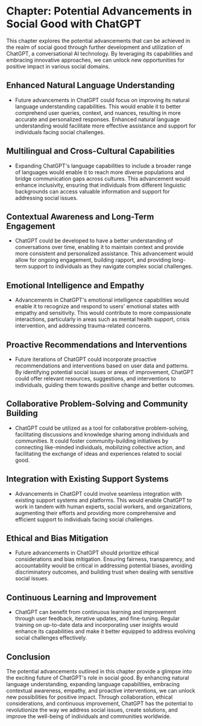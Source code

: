 Chapter: Potential Advancements in Social Good with ChatGPT
===========================================================

This chapter explores the potential advancements that can be achieved in the realm of social good through further development and utilization of ChatGPT, a conversational AI technology. By leveraging its capabilities and embracing innovative approaches, we can unlock new opportunities for positive impact in various social domains.

Enhanced Natural Language Understanding
---------------------------------------

* Future advancements in ChatGPT could focus on improving its natural language understanding capabilities. This would enable it to better comprehend user queries, context, and nuances, resulting in more accurate and personalized responses. Enhanced natural language understanding would facilitate more effective assistance and support for individuals facing social challenges.

Multilingual and Cross-Cultural Capabilities
--------------------------------------------

* Expanding ChatGPT's language capabilities to include a broader range of languages would enable it to reach more diverse populations and bridge communication gaps across cultures. This advancement would enhance inclusivity, ensuring that individuals from different linguistic backgrounds can access valuable information and support for addressing social issues.

Contextual Awareness and Long-Term Engagement
---------------------------------------------

* ChatGPT could be developed to have a better understanding of conversations over time, enabling it to maintain context and provide more consistent and personalized assistance. This advancement would allow for ongoing engagement, building rapport, and providing long-term support to individuals as they navigate complex social challenges.

Emotional Intelligence and Empathy
----------------------------------

* Advancements in ChatGPT's emotional intelligence capabilities would enable it to recognize and respond to users' emotional states with empathy and sensitivity. This would contribute to more compassionate interactions, particularly in areas such as mental health support, crisis intervention, and addressing trauma-related concerns.

Proactive Recommendations and Interventions
-------------------------------------------

* Future iterations of ChatGPT could incorporate proactive recommendations and interventions based on user data and patterns. By identifying potential social issues or areas of improvement, ChatGPT could offer relevant resources, suggestions, and interventions to individuals, guiding them towards positive change and better outcomes.

Collaborative Problem-Solving and Community Building
----------------------------------------------------

* ChatGPT could be utilized as a tool for collaborative problem-solving, facilitating discussions and knowledge sharing among individuals and communities. It could foster community-building initiatives by connecting like-minded individuals, mobilizing collective action, and facilitating the exchange of ideas and experiences related to social good.

Integration with Existing Support Systems
-----------------------------------------

* Advancements in ChatGPT could involve seamless integration with existing support systems and platforms. This would enable ChatGPT to work in tandem with human experts, social workers, and organizations, augmenting their efforts and providing more comprehensive and efficient support to individuals facing social challenges.

Ethical and Bias Mitigation
---------------------------

* Future advancements in ChatGPT should prioritize ethical considerations and bias mitigation. Ensuring fairness, transparency, and accountability would be critical in addressing potential biases, avoiding discriminatory outcomes, and building trust when dealing with sensitive social issues.

Continuous Learning and Improvement
-----------------------------------

* ChatGPT can benefit from continuous learning and improvement through user feedback, iterative updates, and fine-tuning. Regular training on up-to-date data and incorporating user insights would enhance its capabilities and make it better equipped to address evolving social challenges effectively.

Conclusion
----------

The potential advancements outlined in this chapter provide a glimpse into the exciting future of ChatGPT's role in social good. By enhancing natural language understanding, expanding language capabilities, embracing contextual awareness, empathy, and proactive interventions, we can unlock new possibilities for positive impact. Through collaboration, ethical considerations, and continuous improvement, ChatGPT has the potential to revolutionize the way we address social issues, create solutions, and improve the well-being of individuals and communities worldwide.
